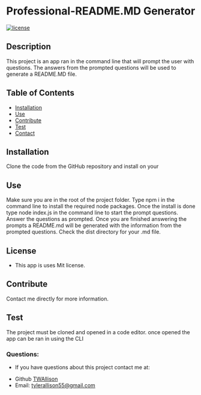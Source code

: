 
  
  # Professional-README.MD Generator


  [![license](https://img.shields.io/badge/license-Mit-success)](https://shields.io)

  ## Description
  This project is an app ran in the command line that will prompt the user with questions. The answers from the prompted questions will be used to generate a README.MD file.

  ## Table of Contents
  * [Installation](#installation)
  * [Use](#use)
  * [Contribute](#contribute)
  * [Test](#test)
  * [Contact](#contact)
  

  ## Installation
  Clone the code from the GitHub repository and install on your 

  ## Use
  Make sure you are in the root of the project folder. Type npm i in the command line to install the required node packages. Once the install is done type node index.js in the command line to start the prompt questions. Answer the questions as prompted. Once you are finished answering the prompts a README.md will be generated with the information from the prompted questions. Check the dist directory for your .md file.


  ## License
  * This app is uses Mit license.


  ## Contribute
  Contact me directly for more information.


  ## Test
  The project must be cloned and opened in a code editor. once opened the app can be ran in using the CLI

  ### Questions:
  * If you have questions about this project contact me at:
  - Github [TWAllison](https://github.com/TWAllison)
  - Email: tylerallison55@gmail.com
  